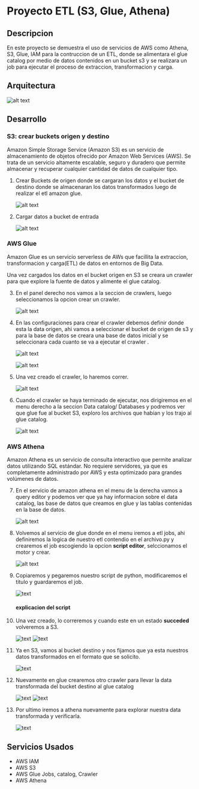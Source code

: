 # Proyecto ETL (S3, Glue, Athena)

## Descripcion

En este proyecto se demuestra el uso de servicios de AWS como Athena, S3, Glue, IAM para la contruccion de un ETL, donde se alimentara el glue catalog por medio de datos contenidos en un bucket s3 y se realizara un job para ejecutar el proceso de extraccion, transformacion y carga.

## Arquitectura

![alt text](<arquitectura.png>)

## Desarrollo

### S3: crear buckets origen y destino

Amazon Simple Storage Service (Amazon S3) es un servicio de almacenamiento de objetos ofrecido por Amazon Web Services (AWS). Se trata de un servicio altamente escalable, seguro y duradero que permite almacenar y recuperar cualquier cantidad de datos de cualquier tipo.

1. Crear Buckets de origen donde se cargaran los datos y el bucket de destino donde se almacenaran los datos transformados luego de realizar el etl amazon glue.

    ![alt text](img/img1.png)

2. Cargar datos a bucket de entrada 

    ![alt text](img/img2.png)

### AWS Glue

Amazon Glue es un servicio serverless de AWs que facillita la extraccion, transformacion y carga(ETL) de datos en entornos de Big Data.

Una vez cargados los datos en el bucket origen en S3 se creara un crawler para que explore la fuente de datos y alimente el glue catalog.

3. En el panel derecho nos vamos a la seccion de crawlers, luego seleccionamos la opcion crear un crawler.

    ![alt text](img/img3.png)

4. En las configuraciones para crear el crawler debemos definir donde esta la data origen, ahi vamos a seleccionar el bucket de origen de s3 y para la base de datos se creara una base de datos inicial y se seleccionara cada cuanto se va a ejecutar el crawler .

    ![alt text](img/img4.png)



    ![alt text](img/img5.png)

5. Una vez creado el crawler, lo haremos correr.


    ![alt text](img/img6.png)

6. Cuando el crawler se haya terminado de ejecutar, nos dirigiremos en el menu derecho a la seccion Data catalog/ Databases y podremos ver que glue fue al bucket S3, exploro los archivos que habian y los trajo al glue catalog.

    ![alt text](img/img7.png)

### AWS Athena

Amazon Athena es un servicio de consulta interactivo que permite analizar datos utilizando SQL estándar. No requiere servidores, ya que es completamente administrado por AWS y esta optimizado para grandes volúmenes de datos.

7. En el servicio de amazon athena en el menu de la derecha vamos a query editor y podemos ver que ya hay informacion sobre el data catalog, las base de datos que creamos en glue y las tablas contenidas en la base de datos.

    ![alt text](img/img8.png)

8. Volvemos al servicio de glue donde en el menu iremos a etl jobs, ahi definiremos la logica de nuestro etl contendio en el archivo.py y crearemos el job escogiendo la opcion **script editor**, selccionamos el motor y crear.


    ![alt text](img/img9.png)

9. Copiaremos y pegaremos nuestro script de python, modificaremos el titulo y guardaremos el job.
    
    ![text](img/img10.png) 

    #### explicacion del script




    
10. Una vez creado, lo correremos y cuando este en un estado **succeded** volveremos a S3.

    ![text](img/img11.png) 
    ![text](img/img12.png) 

11. Ya en S3, vamos al bucket destino y nos fijamos que ya esta nuestros datos transformados en el formato que se solicito.

    ![text](img/img13.png) 

12. Nuevamente en glue crearemos otro crawler para llevar la data transformada del bucket destino al glue catalog 

    ![text](img/img14.png) 
    ![text](img/img15.png) 

13. Por ultimo iremos a athena nuevamente para explorar nuestra data transformada y verificarla.

    ![text](img/img16.png)

## Servicios Usados

* AWS IAM
* AWS S3
* AWS Glue Jobs, catalog, Crawler
* AWS Athena

